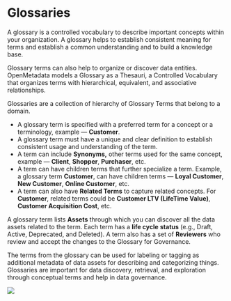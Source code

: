 # Glossaries

A glossary is a controlled vocabulary to describe important concepts within your organization. A glossary helps to establish consistent meaning for terms and establish a common understanding and to build a knowledge base.

Glossary terms can also help to organize or discover data entities. OpenMetadata models a Glossary as a Thesauri, a Controlled Vocabulary that organizes terms with hierarchical, equivalent, and associative relationships.

Glossaries are a collection of hierarchy of Glossary Terms that belong to a domain.

* A glossary term is specified with a preferred term for a concept or a terminology, example — **Customer**.
* A glossary term must have a unique and clear definition to establish consistent usage and understanding of the term.
* A term can include **Synonyms,** other terms used for the same concept, example — **Client**, **Shopper**, **Purchaser**, etc.
* A term can have children terms that further specialize a term. Example, a glossary term **Customer**, can have children terms — **Loyal Customer**, **New Customer**, **Online Customer**, etc.
* A term can also have **Related Terms** to capture related concepts. For **Customer**, related terms could be **Customer LTV (LifeTime Value)**, **Customer Acquisition Cost**, etc.

A glossary term lists **Assets** through which you can discover all the data assets related to the term. Each term has a **life cycle** **status** (e.g., Draft, Active, Deprecated, and Deleted). A term also has a set of **Reviewers** who review and accept the changes to the Glossary for Governance.

The terms from the glossary can be used for labeling or tagging as additional metadata of data assets for describing and categorizing things. Glossaries are important for data discovery, retrieval, and exploration through conceptual terms and help in data governance.

![](../docs/.gitbook/assets/glossary.gif)
